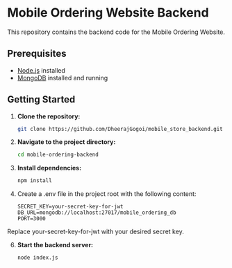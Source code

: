 # Mobile Ordering Website Backend

This repository contains the backend code for the Mobile Ordering Website.

## Prerequisites

- [Node.js](https://nodejs.org/) installed
- [MongoDB](https://www.mongodb.com/try/download/community) installed and running

## Getting Started

1. **Clone the repository:**

    ```bash
    git clone https://github.com/DheerajGogoi/mobile_store_backend.git
   
2. **Navigate to the project directory:**
  
    ```bash
    cd mobile-ordering-backend

3. **Install dependencies:**

    ```bash
    npm install

5. Create a .env file in the project root with the following content:

   ```code
   SECRET_KEY=your-secret-key-for-jwt
   DB_URL=mongodb://localhost:27017/mobile_ordering_db
   PORT=3000
  Replace your-secret-key-for-jwt with your desired secret key.

6. **Start the backend server:**

   ```bash
   node index.js
